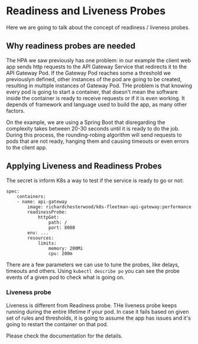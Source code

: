 # Readiness and Liveness Probes

Here we are going to talk about the concept of readiness / liveness probes.


## Why readiness probes are needed

The HPA we saw previously has one problem: in our example the client web app sends http requests to the API Gateway Service that redirects it to the API Gateway Pod. If the Gateway Pod reaches some a threshold we previouslyn defined, other instances of the pod are going to be created, resulting in multiple instances of Gateway Pod. THe problem is that knowing  every pod is going to start a container, that doesn't mean the software inside the container is ready to receive requests or if it is even working. It depends of framework and language used to build the app, as many other factors.

On the example, we are using a Spring Boot that disregarding the complexity takes between 20-30 seconds until it is ready to do the job. During this process, the rounding-robing algorithm will send requests to pods that are not ready, hanging them and causing timeouts or even errors to the client app.

## Applying Liveness and Readiness Probes

The secret is inform K8s a way to test if the service is ready to go or not:
```
spec:
    containers:
    - name: api-gateway
        image: richardchesterwood/k8s-fleetman-api-gateway:performance
        readinessProbe:
            httpGet:
                path: /
                port: 8080
        env: ...
        resources:              
            limits:
                memory: 200Mi
                cpu: 200m
```
There are a few parameters we can use to tune the probes, like delays, timeouts and others. Using `kubectl describe po` you can see the probe events of a given pod to check what is going on.

### Liveness probe

Liveness is different from Readiness probe. THe liveness probe keeps running during the entire lifetime if your pod. In case it fails based on given set of rules and thresholds, it is going to assume the app has issues and it's going to restart the container on that pod.

Please check the documentation for the details.